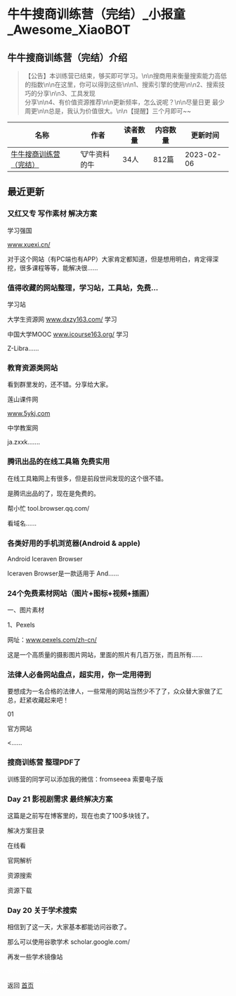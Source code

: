 # 牛牛搜商训练营（完结）_小报童_Awesome_XiaoBOT

## 牛牛搜商训练营（完结）介绍
> 【公告】本训练营已结束，够买即可学习。\n\n搜商用来衡量搜索能力高低的指数\n\n在这里，你可以得到这些\n\n1、搜索引擎的使用\n\n2、搜索技巧的分享\n\n3、工具发现  
分享\n\n4、有价值资源推荐\n\n更新频率，怎么说呢？\n\n尽量日更 最少周更\n\n总是，我认为价值很大。\n\n【提醒】三个月即可~~  
  


|名称|作者|读者数量|内容数量|更新时间|
|---|---|---|---|---|
|[牛牛搜商训练营（完结）](https://xiaobot.net/p/niu?refer=0b133df9-27dc-423b-8101-639049001c13)|🐮牛资料的牛|34人|812篇|2023-02-06|

## 最近更新
### 又红又专 写作素材 解决方案

学习强国

www.xuexi.cn/

对于这个网站（有PC端也有APP）大家肯定都知道，但是想用明白，肯定得深挖，很多课程等等，能解决很......

### 值得收藏的网站整理，学习站，工具站，免费...

学习站

大学生资源网 www.dxzy163.com/ 学习

中国大学MOOC www.icourse163.org/ 学习

Z-Libra......

### 教育资源类网站

看到群里发的，还不错。分享给大家。

莲山课件网

www.5ykj.com

中学教案网

ja.zxxk.......

### 腾讯出品的在线工具箱 免费实用

在线工具箱网上有很多，但是前段世间发现的这个很不错。

是腾讯出品的了，现在是免费的。

帮小忙 tool.browser.qq.com/

看域名......

### 各类好用的手机浏览器(Android & apple)

Android    Iceraven Browser  

Iceraven Browser是一款适用于 And......

### 24个免费素材网站（图片+图标+视频+插画）

一、图片素材

1、Pexels

网址：www.pexels.com/zh-cn/

这是一个高质量的摄影图片网站，里面的照片有几百万张，而且所有......

### 法律人必备网站盘点，超实用，你一定用得到

要想成为一名合格的法律人，一些常用的网站当然少不了了，众众替大家做了汇总，赶紧收藏起来吧！

01

官方网站

<......

### 搜商训练营 整理PDF了

训练营的同学可以添加我的微信：fromseeea 索要电子版

### Day 21 影视剧需求 最终解决方案

这篇是之前写在博客里的，现在也卖了100多块钱了。

解决方案目录

在线看

官网解析

资源搜索

资源下载

### Day 20 关于学术搜索

相信到了这一天，大家基本都能访问谷歌了。

那么可以使用谷歌学术 scholar.google.com/

再发一些学术镜像站


<a href="https://github.com/Reno9527/awesome-xiaobot" style="color: white; text-decoration: none;">awesome-xiaobot</a>

返回 [首页](../README.md)
